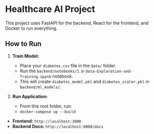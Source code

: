 # Healthcare AI Project

This project uses FastAPI for the backend, React for the frontend, and Docker to run everything.

## How to Run

1.  **Train Model:**
    * Place your `diabetes.csv` file in the `data/` folder.
    * Run the `backend/notebooks/1.0-Data-Exploration-and-Training.ipynb` notebook.
    * This will create `diabetes_model.pkl` and `diabetes_scaler.pkl` in `backend/ml_models/`.

2.  **Run Application:**
    * From this root folder, run:
    * `docker-compose up --build`

* **Frontend:** `http://localhost:3000`
* **Backend Docs:** `http://localhost:8000/docs`